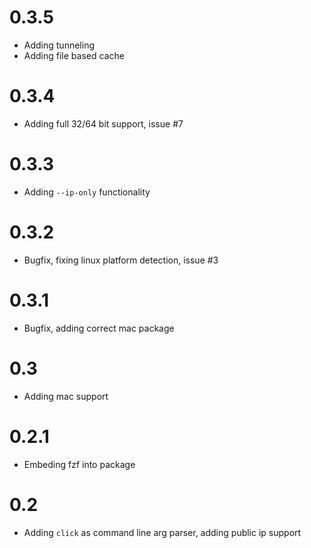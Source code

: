 # 0.3.5
+ Adding tunneling
+ Adding file based cache

# 0.3.4
+ Adding full 32/64 bit support, issue #7

# 0.3.3
+ Adding `--ip-only` functionality

# 0.3.2
+ Bugfix, fixing linux platform detection, issue #3

# 0.3.1
+ Bugfix, adding correct mac package

# 0.3
+ Adding mac support

# 0.2.1
+ Embeding fzf into package

# 0.2
+ Adding `click` as command line arg parser, adding public ip support


